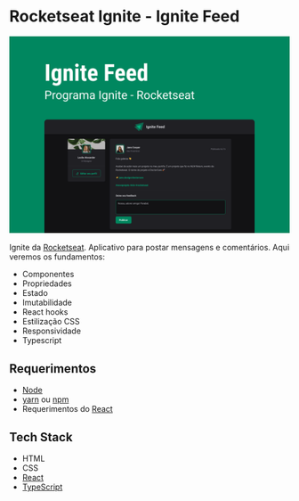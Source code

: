 # Rocketseat Ignite - Ignite Feed

![Cover](./design/cover.png)


Ignite da [Rocketseat](https://www.youtube.com/c/RocketSeat). Aplicativo para postar mensagens e comentários.
Aqui veremos os fundamentos:

- Componentes
- Propriedades
- Estado
- Imutabilidade
- React hooks
- Estilização CSS
- Responsividade 
- Typescript

## Requerimentos

- [Node](https://nodejs.org)
- [yarn](https://yarnpkg.com/getting-started/install) ou [npm](https://www.npmjs.com)
- Requerimentos do [React](https://reactjs.org)


## Tech Stack
- HTML
- CSS
- [React](https://reactjs.org)
- [TypeScript](https://www.typescriptlang.org)


